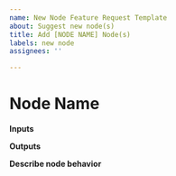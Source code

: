 ```yaml
---
name: New Node Feature Request Template
about: Suggest new node(s)
title: Add [NODE NAME] Node(s)
labels: new node
assignees: ''

---
```


# Node Name
**Inputs**

**Outputs**

**Describe node behavior**
